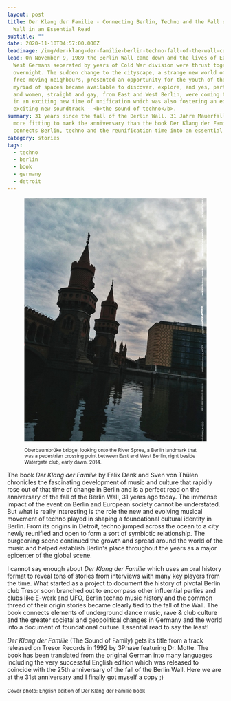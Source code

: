 ```yaml
---
layout: post
title: Der Klang der Familie - Connecting Berlin, Techno and the Fall of the
  Wall in an Essential Read
subtitle: ""
date: 2020-11-10T04:57:00.000Z
leadimage: /img/der-klang-der-familie-berlin-techno-fall-of-the-wall-cover-1863x1350-continuumizm-comp.jpg
lead: On November 9, 1989 the Berlin Wall came down and the lives of East and
  West Germans separated by years of Cold War division were thrust together
  overnight. The sudden change to the cityscape, a strange new world of
  free-moving neighbours, presented an opportunity for the youth of the day. A
  myriad of spaces became available to discover, explore, and yes, party in. Men
  and women, straight and gay, from East and West Berlin, were coming together
  in an exciting new time of unification which was also fostering an equally
  exciting new soundtrack - <b>the sound of techno</b>.
summary: 31 years since the fall of the Berlin Wall. 31 Jahre Mauerfall. Nothing
  more fitting to mark the anniversary than the book Der Klang der Familie that
  connects Berlin, techno and the reunification time into an essential read.
category: stories
tags:
  - techno
  - berlin
  - book
  - germany
  - detroit
---
```

<figure class="figure float-right col-sm-6 pt-3 bg-light text-dark">
  <a href="/img/oberbaumbruecke-watergate-1013x1350-continuumizm-comp.jpg"><img src="/img/oberbaumbruecke-watergate-1013x1350-continuumizm-comp.jpg" class="figure-img img-fluid" loading="lazy" alt="Photo with caption: Oberbaumbrüke bridge, looking onto the River Spree, a Berlin landmark that was a pedestrian crossing point between East and West Berlin, right beside Watergate club, 2014, early dawn."></a>
<p class="text-secondary text-left small" style="font-size:0.7rem;">Oberbaumbrüke bridge, looking onto the River Spree, a Berlin landmark that was a pedestrian crossing point between East and West Berlin, right beside Watergate club, early dawn, 2014.</p>
</figure>

The book *Der Klang der Familie* by Felix Denk and Sven von Thülen chronicles the fascinating development of music and culture that rapidly rose out of that time of change in Berlin and is a perfect read on the anniversary of the fall of the Berlin Wall, 31 years ago today. The immense impact of the event on Berlin and European society cannot be understated. But what is really interesting is the role the new and evolving musical movement of techno played in shaping a foundational cultural identity in Berlin. From its origins in Detroit, techno jumped across the ocean to a city newly reunified and open to form a sort of symbiotic relationship. The burgeoning scene continued the growth and spread around the world of the music and helped establish Berlin's place throughout the years as a major epicenter of the global scene.

I cannot say enough about *Der Klang der Familie* which uses an oral history format to reveal tons of stories from interviews with many key players from the time. What started as a project to document the history of pivotal Berlin club Tresor soon branched out to encompass other influential parties and clubs like E-werk and UFO, Berlin techno music history and the common thread of their origin stories became clearly tied to the fall of the Wall. The book connects elements of underground dance music, rave & club culture and the greater societal and geopolitical changes in Germany and the world into a document of foundational culture. Essential read to say the least!

*Der Klang der Familie* (The Sound of Family) gets its title from a track released on Tresor Records in 1992 by 3Phase featuring Dr. Motte. The book has been translated from the original German into many languages including the very successful English edition which was released to coincide with the 25th anniversary of the fall of the Berlin Wall. Here we are at the 31st anniversary and I finally got myself a copy ;)

<small class="text-secondary">Cover photo: English edition of Der Klang der Familie book</small>